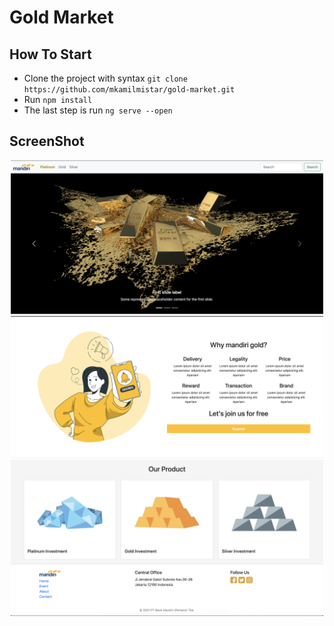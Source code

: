 # Gold Market
## How To Start
- Clone the project with syntax 
`git clone https://github.com/mkamilmistar/gold-market.git`
- Run 
`npm install`
- The last step is run 
`ng serve --open`

## ScreenShot

<p align="center">
    <img src ="documentation/home/1.png" width="500px">
    <img src ="documentation/home/2.png" width="500px">
    <img src ="documentation/home/3.png" width="500px">
</p>